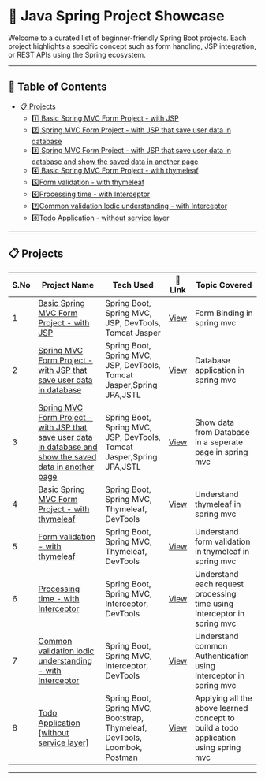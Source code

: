 # 🌿 Java Spring Project Showcase

Welcome to a curated list of beginner-friendly Spring Boot projects. Each project highlights a specific concept such as form handling, JSP integration, or REST APIs using the Spring ecosystem.

---

## 📘 Table of Contents

- [📋 Projects](#-projects)
  - [1️⃣ Basic Spring MVC Form Project - with JSP](#1️⃣-spring-mvc-form-project)
  - [2️⃣ Spring MVC Form Project - with JSP that save user data in database](#2️⃣-spring-mvc-form2-project)
  - [3️⃣ Spring MVC Form Project - with JSP that save user data in database and show the saved data in another page](#3️⃣-spring-mvc-form3-project)
  - [4️⃣ Basic Spring MVC Form Project - with thymeleaf](#4️⃣-spring-mvc-form4-project)
  - [5️⃣Form validation - with thymeleaf](#5️⃣-spring-mvc-form5-project)
  - [6️⃣Processing time - with Interceptor](#6️⃣-spring-mvc-interceptor1-project)
  - [7️⃣Common validation lodic understanding - with Interceptor](#7️⃣-spring-mvc-interceptor2-project)
  - [8️⃣Todo Application - without service layer](#8️⃣-todo-application)

---

## 📋 Projects

| S.No | Project Name                                                                                                                               | Tech Used                                                             | 🔗 Link                                                  | Topic Covered                                                           |
| ---- | ------------------------------------------------------------------------------------------------------------------------------------------ | --------------------------------------------------------------------- | -------------------------------------------------------- | ----------------------------------------------------------------------- |
| 1    | [Basic Spring MVC Form Project - with JSP](#1️⃣-spring-mvc-form-project)                                                                    | Spring Boot, Spring MVC, JSP, DevTools, Tomcat Jasper                 | [View](./1FormProject/README.md)                         | Form Binding in spring mvc                                              |
| 2    | [Spring MVC Form Project - with JSP that save user data in database](#2️⃣-spring-mvc-form2-project)                                         | Spring Boot, Spring MVC, JSP, DevTools, Tomcat Jasper,Spring JPA,JSTL | [View](./2FormProject-2/README.md)                       | Database application in spring mvc                                      |
| 3    | [Spring MVC Form Project - with JSP that save user data in database and show the saved data in another page](#3️⃣-spring-mvc-form3-project) | Spring Boot, Spring MVC, JSP, DevTools, Tomcat Jasper,Spring JPA,JSTL | [View](./3FormProject-3/README.md)                       | Show data from Database in a seperate page in spring mvc                |
| 4    | [Basic Spring MVC Form Project - with thymeleaf](#4️⃣-spring-mvc-form4-project)                                                             | Spring Boot, Spring MVC, Thymeleaf, DevTools                          | [View](./4FormProject-4/README.md)                       | Understand thymeleaf in spring mvc                                      |
| 5    | [Form validation - with thymeleaf](#5️⃣-spring-mvc-form5-project)                                                                           | Spring Boot, Spring MVC, Thymeleaf, DevTools                          | [View](./5FormValdiationProject/README.md)            | Understand form validation in thymeleaf in spring mvc                   |
| 6    | [Processing time - with Interceptor](#6️⃣-spring-mvc-interceptor1-project)                                                                  | Spring Boot, Spring MVC, Interceptor, DevTools                        | [View](./6InterceptorForProcessingTimeExplain/README.md) | Understand each request processing time using Interceptor in spring mvc |
| 7    | [Common validation lodic understanding - with Interceptor](#7️⃣-spring-mvc-interceptor2-project)                                            | Spring Boot, Spring MVC, Interceptor, DevTools                        | [View](./7InterceptorForCommonValidation/README.md)      | Understand common Authentication using Interceptor in spring mvc        |
| 8    | [Todo Application [without service layer]](#8️⃣-todo-application)                                            | Spring Boot, Spring MVC, Bootstrap, Thymeleaf, DevTools, Loombok, Postman                      | [View](./8TodoApplication/README.md)      | Applying all the above learned concept to build a todo application using spring mvc        |

---
